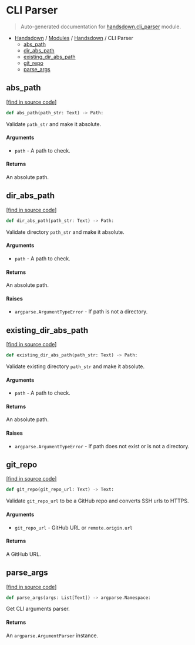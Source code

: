 # CLI Parser

> Auto-generated documentation for [handsdown.cli_parser](https://github.com/vemel/handsdown/blob/master/handsdown/cli_parser.py) module.

- [Handsdown](../README.md#-handsdown---python-documentation-generator) / [Modules](../MODULES.md#modules) / [Handsdown](index.md#handsdown) / CLI Parser
    - [abs_path](#abs_path)
    - [dir_abs_path](#dir_abs_path)
    - [existing_dir_abs_path](#existing_dir_abs_path)
    - [git_repo](#git_repo)
    - [parse_args](#parse_args)

## abs_path

[[find in source code]](https://github.com/vemel/handsdown/blob/master/handsdown/cli_parser.py#L39)

```python
def abs_path(path_str: Text) -> Path:
```

Validate `path_str` and make it absolute.

#### Arguments

- `path` - A path to check.

#### Returns

An absolute path.

## dir_abs_path

[[find in source code]](https://github.com/vemel/handsdown/blob/master/handsdown/cli_parser.py#L53)

```python
def dir_abs_path(path_str: Text) -> Path:
```

Validate directory `path_str` and make it absolute.

#### Arguments

- `path` - A path to check.

#### Returns

An absolute path.

#### Raises

- `argparse.ArgumentTypeError` - If path is not a directory.

## existing_dir_abs_path

[[find in source code]](https://github.com/vemel/handsdown/blob/master/handsdown/cli_parser.py#L73)

```python
def existing_dir_abs_path(path_str: Text) -> Path:
```

Validate existing directory `path_str` and make it absolute.

#### Arguments

- `path` - A path to check.

#### Returns

An absolute path.

#### Raises

- `argparse.ArgumentTypeError` - If path does not exist or is not a directory.

## git_repo

[[find in source code]](https://github.com/vemel/handsdown/blob/master/handsdown/cli_parser.py#L12)

```python
def git_repo(git_repo_url: Text) -> Text:
```

Validate `git_repo_url` to be a GitHub repo and converts SSH urls to HTTPS.

#### Arguments

- `git_repo_url` - GitHub URL or `remote.origin.url`

#### Returns

A GitHub URL.

## parse_args

[[find in source code]](https://github.com/vemel/handsdown/blob/master/handsdown/cli_parser.py#L95)

```python
def parse_args(args: List[Text]) -> argparse.Namespace:
```

Get CLI arguments parser.

#### Returns

An `argparse.ArgumentParser` instance.
